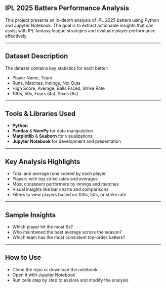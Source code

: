 ## IPL 2025 Batters Performance Analysis

This project presents an in-depth analysis of IPL 2025 batters using Python and Jupyter Notebook. The goal is to extract actionable insights that can assist with IPL fantasy league strategies and evaluate player performance effectively.

---

## Dataset Description

The dataset contains key statistics for each batter:
- Player Name, Team  
- Runs, Matches, Innings, Not Outs  
- High Score, Average, Balls Faced, Strike Rate  
- 100s, 50s, Fours (4s), Sixes (6s)

---

## Tools & Libraries Used
- **Python**  
- **Pandas** & **NumPy** for data manipulation  
- **Matplotlib** & **Seaborn** for visualizations  
- **Jupyter Notebook** for development and presentation

---

## Key Analysis Highlights
- Total and average runs scored by each player  
- Players with top strike rates and averages  
- Most consistent performers by innings and matches  
- Visual insights like bar charts and comparisons  
- Filters to view players based on 100s, 50s, or strike rate

---

## Sample Insights
- Which player hit the most 6s?  
- Who maintained the best average across the season?  
- Which team has the most consistent top-order batters?

---
## How to Use
- Clone the repo or download the notebook
- Open it with Jupyter Notebook
- Run cells step by step to explore and modify the analysis
